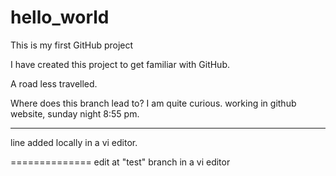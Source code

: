 # hello_world
This is my first GitHub project

I have created this project to get familiar with GitHub.

A road less travelled.

Where does this branch lead to? I am quite curious.
working in github website, sunday night 8:55 pm.

--------------
line added locally in a vi editor.

==============
edit at "test" branch in a vi editor
